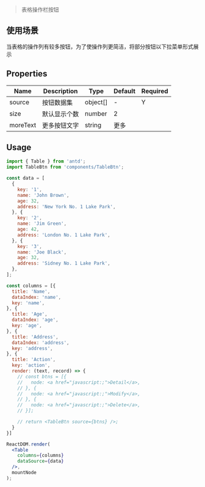 > 表格操作栏按钮

## 使用场景
当表格的操作列有较多按钮，为了使操作列更简洁，将部分按钮以下拉菜单形式展示

## Properties

| Name | Description | Type | Default | Required |
| --- | --- | --- | --- | --- |
| source | 按钮数据集 | object[] | - | Y |
| size | 默认显示个数 | number | 2 |
| moreText | 更多按钮文字 | string | 更多 |

## Usage

```jsx
import { Table } from 'antd';
import TableBtn from 'components/TableBtn';

const data = [
  {
    key: '1',
    name: 'John Brown',
    age: 32,
    address: 'New York No. 1 Lake Park',
  }, {
    key: '2',
    name: 'Jim Green',
    age: 42,
    address: 'London No. 1 Lake Park',
  }, {
    key: '3',
    name: 'Joe Black',
    age: 32,
    address: 'Sidney No. 1 Lake Park',
  },
];

const columns = [{
  title: 'Name',
  dataIndex: 'name',
  key: 'name',
}, {
  title: 'Age',
  dataIndex: 'age',
  key: 'age',
}, {
  title: 'Address',
  dataIndex: 'address',
  key: 'address',
}, {
  title: 'Action',
  key: 'action',
  render: (text, record) => {
    // const btns = [{
    //   node: <a href="javascript:;">Detail</a>,
    // }, {
    //   node: <a href="javascript:;">Modify</a>,
    // }, {
    //   node: <a href="javascript:;">Delete</a>,
    // }];

    // return <TableBtn source={btns} />;
  }
}]

ReactDOM.render(
  <Table
    columns={columns}
    dataSource={data}
  />,
  mountNode
);
```
